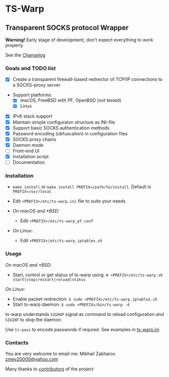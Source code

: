 # TS-Warp

## Transparent SOCKS protocol Wrapper

**Warning!** Early stage of development, don't expect everything to work properly

See the [Changelog](CHANGELOG.md)

### Goals and TODO list

- [x] Create a transparent firewall-based redirector of TCP/IP connections to
a SOCKS-proxy server

- Support platforms:
  - [x] macOS, FreeBSD with PF, OpenBSD (not tested)
  - [x] Linux

- [x] IPv6 stack support
- [x] Maintain simple configuraion structure as INI-file
- [x] Support basic SOCKS authentication methods
- [x] Password encoding (obfuscation) in configuration files
- [x] SOCKS proxy chains
- [x] Daemon mode
- [ ] Front-end UI
- [x] Installation script
- [ ] Documentation

### Installation

- `make install` or `make install PREFIX=/path/to/install`. Default is `PREFIX=/usr/local`

- Edit `<PREFIX>/etc/ts-warp.ini` file to suite your needs
  
- *On macOS and \*BSD*:
  - Edit `<PREFIX>/etc/ts-warp_pf.conf`

- *On Linux*:
  - Edit `<PREFIX>/etc/ts-warp_iptables.sh`

### Usage

*On macOS and \*BSD*:

- Start, control or get status of ts-warp using: `# <PREFIX>/etc/ts-warp.sh start|stop|restart|reload|status`

*On Linux*:

- Enable packet redirection: `$ sudo <PREFIX>/etc/ts-warp_iptables.sh`
- Start ts-warp daemon: `$ sudo <PREFIX>/bin/ts-warp -d`

ts-warp understands `SIGHUP` signal as command to reload configuration and `SIGINT` to stop the daemon.

Use `ts-pass` to encode passwords if requred. See examples in [ts-warp.ini](examples/ts-warp.ini)

### Contacts

You are very welcome to email me: Mikhail Zakharov <zmey20000@yahoo.com>

Many thanks to [contributors](CONTRIBUTORS.md) of the project

